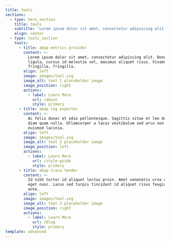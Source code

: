 ```yaml
---
title: tools
sections:
  - type: hero_section
    title: tools
    subtitle: 'Lorem ipsum dolor sit amet, consectetur adipiscing elit.'
    align: center
  - type: tools_section
    tools:
      - title: abap metrics provider
        content: >-
          Lorem ipsum dolor sit amet, consectetur adipiscing elit. Donec nisl
          ligula, cursus id molestie vel, maximus aliquet risus. Vivamus in nibh
          fringilla, fringilla.
        align: left
        image: images/tool.svg
        image_alt: tool 1 placeholder image
        image_position: right
        actions:
          - label: Learn More
            url: /about
            style: primary
      - title: abap log exporter
        content: >-
          Ac felis donec et odio pellentesque. Sagittis vitae et leo duis ut
          diam quam nulla. Ullamcorper a lacus vestibulum sed arcu non odio
          euismod lacinia.
        align: left
        image: images/tool.svg
        image_alt: tool 2 placeholder image
        image_position: left
        actions:
          - label: Learn More
            url: /style-guide
            style: primary
      - title: abap trace tender
        content: >-
          Id nibh tortor id aliquet lectus proin. Amet venenatis urna cursus
          eget nunc. Lacus sed turpis tincidunt id aliquet risus feugiat in
          ante.
        align: left
        image: images/tool.svg
        image_alt: tool 3 placeholder image
        image_position: right
        actions:
          - label: Learn More
            url: /blog
            style: primary
template: advanced
---
```

